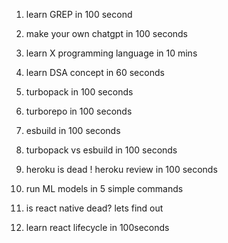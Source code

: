 1. learn GREP in 100 second  
2. make your own chatgpt in 100 seconds  
3. learn X programming language in 10 mins  
4. learn DSA concept in 60 seconds  
  
5. turbopack in 100 seconds  
6. turborepo in 100 seconds  
7. esbuild in 100 seconds  
8. turbopack vs esbuild in 100 seconds  
  
9. heroku is dead ! heroku review in 100 seconds  
10. run ML models in 5 simple commands  
11. is react native dead? lets find out  
12. learn react lifecycle in 100seconds